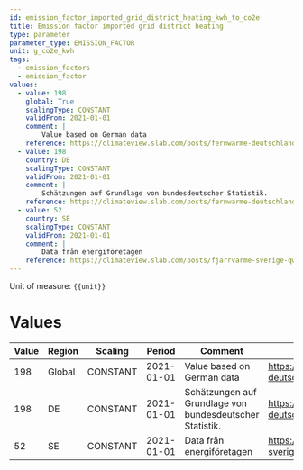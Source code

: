 ```yaml
---
id: emission_factor_imported_grid_district_heating_kwh_to_co2e
title: Emission factor imported grid district heating
type: parameter
parameter_type: EMISSION_FACTOR
unit: g_co2e_kwh
tags:
  - emission_factors
  - emission_factor
values:
  - value: 198
    global: True
    scalingType: CONSTANT
    validFrom: 2021-01-01
    comment: |
        Value based on German data
    reference: https://climateview.slab.com/posts/fernwarme-deutschland-district-heat-germany-7l3c77sg
  - value: 198
    country: DE
    scalingType: CONSTANT
    validFrom: 2021-01-01
    comment: |
        Schätzungen auf Grundlage von bundesdeutscher Statistik.
    reference: https://climateview.slab.com/posts/fernwarme-deutschland-district-heat-germany-7l3c77sg
  - value: 52
    country: SE
    scalingType: CONSTANT
    validFrom: 2021-01-01
    comment: |
        Data från energiföretagen
    reference: https://climateview.slab.com/posts/fjarrvarme-sverige-qwledwax
---
```



Unit of measure: `{{unit}}`


# Values


| Value | Region | Scaling | Period | Comment | Reference |
|-------|--------|---------|--------|---------|-----------|
| 198 | Global | CONSTANT | 2021-01-01 | Value based on German data | https://climateview.slab.com/posts/fernwarme-deutschland-district-heat-germany-7l3c77sg |
| 198 | DE | CONSTANT | 2021-01-01 | Schätzungen auf Grundlage von bundesdeutscher Statistik. | https://climateview.slab.com/posts/fernwarme-deutschland-district-heat-germany-7l3c77sg |
| 52 | SE | CONSTANT | 2021-01-01 | Data från energiföretagen | https://climateview.slab.com/posts/fjarrvarme-sverige-qwledwax |


